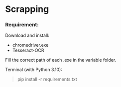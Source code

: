 # Scrapping

### Requirement:
Download and install:
- chromedriver.exe
- Tesseract-OCR

Fill the correct path of each .exe in the variable folder.

Terminal (with Python 3.10):
> pip install -r requirements.txt
